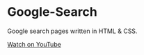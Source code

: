 # Google-Search
Google search pages written in HTML &amp; CSS.

[Watch on YouTube](https://www.youtube.com/watch?v=TSfjdFLWPto)
